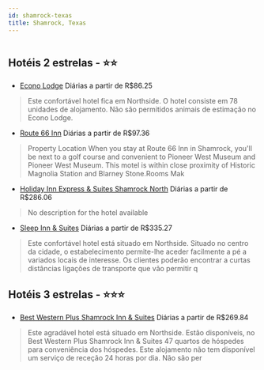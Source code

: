 ```yaml
---
id: shamrock-texas
title: Shamrock, Texas
---
```


<center><img src="http://photos.hotelbeds.com/giata/20/209531/209531a_hb_a_001.jpg" alt="" /></center>


## Hotéis 2 estrelas - ⭐️⭐️

-    [Econo Lodge](https://www.hurb.com/hoteis/shamrock/econo-lodge-JNP-JP810428?cmp=18055) Diárias a partir de R$86.25
   > Este confortável hotel fica em Northside. O hotel consiste em 78 unidades de alojamento. Não são permitidos animais de estimação no Econo Lodge. 
-    [Route 66 Inn](https://www.hurb.com/hoteis/shamrock/route-66-inn-JNP-JP638924?cmp=18055) Diárias a partir de R$97.36
   > Property Location When you stay at Route 66 Inn in Shamrock, you&apos;ll be next to a golf course and convenient to Pioneer West Museum and Pioneer West Museum.  This motel is within close proximity of Historic Magnolia Station and Blarney Stone.Rooms Mak
-    [Holiday Inn Express & Suites Shamrock North](https://www.hurb.com/hoteis/shamrock/holiday-inn-express-suites-shamrock-north-JNP-JP790946?cmp=18055) Diárias a partir de R$286.06
   > No description for the hotel available
-    [Sleep Inn & Suites](https://www.hurb.com/hoteis/shamrock/sleep-inn-suites-JNP-JP236139?cmp=18055) Diárias a partir de R$335.27
   > Este confortável hotel está situado em Northside. Situado no centro da cidade, o estabelecimento permite-lhe aceder facilmente a pé a variados locais de interesse. Os clientes poderão encontrar a curtas distâncias ligações de transporte que vão permitir q

## Hotéis 3 estrelas - ⭐️⭐️⭐️

-    [Best Western Plus Shamrock Inn & Suites](https://www.hurb.com/hoteis/shamrock/best-western-plus-shamrock-inn-suites-JNP-JP093160?cmp=18055) Diárias a partir de R$269.84
   > Este agradável hotel está situado em Northside. Estão disponíveis, no Best Western Plus Shamrock Inn &amp; Suites 47 quartos de hóspedes para conveniência dos hóspedes. Este alojamento não tem disponível um serviço de receção 24 horas por dia. Não são per
